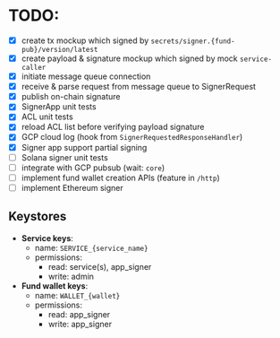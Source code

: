 # TODO:

- [x] create tx mockup which signed by `secrets/signer.{fund-pub}/version/latest`
- [x] create payload & signature mockup which signed by mock `service-caller`
- [x] initiate message queue connection
- [x] receive & parse request from message queue to SignerRequest
- [x] publish on-chain signature
- [x] SignerApp unit tests
- [x] ACL unit tests
- [x] reload ACL list before verifying payload signature
- [x] GCP cloud log (hook from `SignerRequestedResponseHandler`)
- [x] Signer app support partial signing
- [ ] Solana signer unit tests
- [ ] integrate with GCP pubsub (wait: `core`)
- [ ] implement fund wallet creation APIs (feature in `/http`)
- [ ] implement Ethereum signer

## Keystores

- **Service keys**:
  - name: `SERVICE_{service_name}`
  - permissions:
    - read: service(s), app_signer
    - write: admin
- **Fund wallet keys**:
  - name: `WALLET_{wallet}`
  - permissions:
    - read: app_signer
    - write: app_signer
